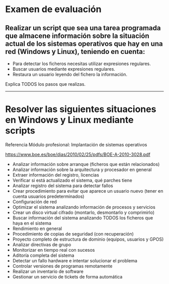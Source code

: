 # Examen de evaluación
## Realizar un script que sea una tarea programada que almacene información sobre la situación actual de los sistemas operativos que hay en una red (Windows y Linux), teniendo en cuenta:
- Para detectar los ficheros necesitas utilizar expresiones regulares.
- Buscar usuarios mediante expresiones regulares.
- Restaura un usuario leyendo del fichero la información.

Explica TODOS los pasos que realizas.

---------------

# Resolver las siguientes situaciones en Windows y Linux mediante scripts
Referencia Módulo profesional: Implantación de sistemas operativos

https://www.boe.es/boe/dias/2010/02/25/pdfs/BOE-A-2010-3028.pdf

- Analizar información sobre arranque (ficheros que están relacionados)
- Analizar información sobre la arquitectura y procesador en general
- Extraer información del registro, licencias
- Verificar si está actualizado el sistema, qué parches tiene
- Analizar registro del sistema para detectar fallos
- Crear procedimiento para evitar que aparece un usuario nuevo (tener en cuenta usuarios predeterminados)
- Configuración de red
- Optimizar el sistema analizando información de procesos y servicios
- Crear un disco virtual cifrado (montarlo, desmontarlo y comprimirlo)
- Buscar información del sistema analizando TODOS los ficheros que haya en el sistema
- Rendimiento en general
- Procedimiento de copias de seguridad (con recuperación)
- Proyecto completo de estructura de dominio (equipos, usuarios y GPOS)
- Analizar directivas de grupo
- Monitorizar en tiempo real con sucesos
- Aditoría completa del sistema
- Detectar un fallo hardware e intentar solucionar el problema
- Controlar versiones de programas remotamente
- Realizar un inventario de software
- Gestionar un servicio de tickets de forma automática
